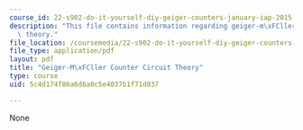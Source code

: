 ```yaml
---
course_id: 22-s902-do-it-yourself-diy-geiger-counters-january-iap-2015
description: "This file contains information regarding geiger-m\xFCller counter circuit\
  \ theory."
file_location: /coursemedia/22-s902-do-it-yourself-diy-geiger-counters-january-iap-2015/5c4d174f86a6d6a0c5e4037b1f71d037_MIT22_S902IAP15_geigr_ckt.pdf
file_type: application/pdf
layout: pdf
title: "Geiger-M\xFCller Counter Circuit Theory"
type: course
uid: 5c4d174f86a6d6a0c5e4037b1f71d037

---
```

None